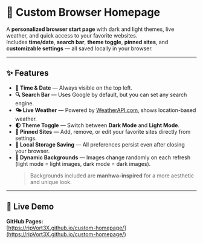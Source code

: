 # 📌 Custom Browser Homepage

A **personalized browser start page** with dark and light themes, live weather, and quick access to your favorite websites.  
Includes **time/date**, **search bar**, **theme toggle**, **pinned sites**, and **customizable settings** — all saved locally in your browser.

---

## ✨ Features

- **📅 Time & Date** — Always visible on the top left.
- **🔍 Search Bar** — Uses Google by default, but you can set any search engine.
- **🌤 Live Weather** — Powered by [WeatherAPI.com](https://www.weatherapi.com/), shows location-based weather.
- **🌓 Theme Toggle** — Switch between **Dark Mode** and **Light Mode**.
- **📌 Pinned Sites** — Add, remove, or edit your favorite sites directly from settings.
- **💾 Local Storage Saving** — All preferences persist even after closing your browser.
- **🎨 Dynamic Backgrounds** — Images change randomly on each refresh (light mode = light images, dark mode = dark images).  
  > Backgrounds included are **manhwa-inspired** for a more aesthetic and unique look.

---

## 🚀 Live Demo

**GitHub Pages:**  
[https://ripVort3X.github.io/custom-homepage/](https://ripVort3X.github.io/custom-homepage/)
